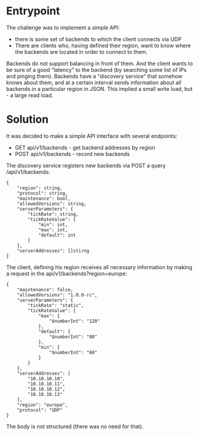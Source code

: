 # Entrypoint
The challenge was to implement a simple API:
- there is some set of backends to which the client connects via UDP
- There are clients who, having defined their region, want to know where the backends are located in order to connect 
to them.

Backends do not support balancing in front of them. And the client wants to be sure of a good "latency" to the backend 
(by searching some list of IPs and pinging them). Backends have a "discovery service" that somehow knows about them, 
and at a certain interval sends information about all backends in a particular region in JSON. This implied a small 
write load, but - a large read load.

# Solution
It was decided to make a simple API interface with several endpoints:
- GET api/v1/backends - get backend addresses by region
- POST api/v1/backends - record new backends

The discovery service registers new backends via POST a query /api/v1/backends:
```shell
{
    "region": string,
    "protocol": string,
    "maintenance": bool,
    "allowedVersions": string,
    "serverParameters": {
        "tickRate": string,
        "tickRateValue": {
            "min": int,
            "max": int,
            "default": int
        }
    },
    "serverAddresses": []stirng
}
```
The client, defining his region receives all necessary information by making a request in the 
api/v1/backends?region=europe:
```shell
{
    "maintenance": false,
    "allowedVersions": "1.0.0-rc",
    "serverParameters": {
        "tickRate": "static",
        "tickRateValue": {
            "max": {
                "$numberInt": "120"
            },
            "default": {
                "$numberInt": "80"
            },
            "min": {
                "$numberInt": "60"
            }
        }
    },
    "serverAddresses": [
        "10.10.10.10",
        "10.10.10.11",
        "10.10.10.12",
        "10.10.10.13"
    ],
    "region": "europe",
    "protocol": "UDP"
}
```
The body is not structured (there was no need for that).